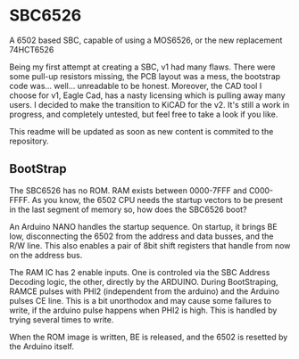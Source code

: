 # SBC6526
A 6502 based SBC, capable of using a MOS6526, or the new replacement 74HCT6526

Being my first attempt at creating a SBC, v1 had many flaws. There were some pull-up resistors missing, the PCB layout was a mess, the bootstrap code was... well... unreadable to be honest. Moreover, the CAD tool I choose for v1, Eagle Cad, has a nasty licensing which is pulling away many users. I decided to make the transition to KiCAD for the v2. It's still a work in progress, and completely untested, but feel free to take a look if you like.

This readme will be updated as soon as new content is commited to the repository.

## BootStrap

The SBC6526 has no ROM. RAM exists between 0000-7FFF and C000-FFFF. As you know, the 6502 CPU needs the startup vectors to be present in the last segment of memory so, how does the SBC6526 boot?

An Arduino NANO handles the startup sequence. On startup, it brings BE low, disconnecting the 6502 from the address and data busses, and the R/W line. This also enables a pair of 8bit shift registers that handle from now on the address bus.

The RAM IC has 2 enable inputs. One is controled via the SBC Address Decoding logic, the other, directly by the ARDUINO. During BootStraping, RAMCE pulses with PHI2 (independent from the arduino) and the Arduino pulses CE line. This is a bit unorthodox and may cause some failures to write, if the arduino pulse happens when PHI2 is  high. This is handled by trying several times to write.

When the ROM image is written, BE is released, and the 6502 is resetted by the Arduino itself.
